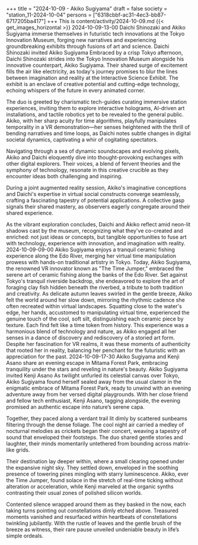 +++
title = "2024-10-09 - Akiko Sugiyama"
draft = false
society = "station_11-2024-10-04"
persons = ["6318cbbf-ac31-4ec3-bb87-6717205ba417"]
+++
This is content/activity/2024-10-09.md
{{< get_images_horizontal >}}
2024-10-09-13-00
Daichi Shinozaki and Akiko Sugiyama immerse themselves in futuristic tech innovations at the Tokyo Innovation Museum, forging new narratives and experiencing groundbreaking exhibits through fusions of art and science.
Daichi Shinozaki invited Akiko Sugiyama
Embraced by a crisp Tokyo afternoon, Daichi Shinozaki strides into the Tokyo Innovation Museum alongside his innovative counterpart, Akiko Sugiyama. Their shared surge of excitement fills the air like electricity, as today's journey promises to blur the lines between imagination and reality at the Interactive Science Exhibit. The exhibit is an enclave of creative potential and cutting-edge technology, echoing whispers of the future in every animated corner.

The duo is greeted by charismatic tech-guides curating immersive station experiences, inviting them to explore interactive holograms, AI-driven art installations, and tactile robotics yet to be revealed to the general public. Akiko, with her sharp acuity for time algorithms, playfully manipulates temporality in a VR demonstration—her senses heightened with the thrill of bending narratives and time loops, as Daichi notes subtle changes in digital societal dynamics, captivating a whir of cogitating spectators.

Navigating through a sea of dynamic soundscapes and evolving pixels, Akiko and Daichi eloquently dive into thought-provoking exchanges with other digital explorers. Their voices, a blend of fervent theories and the symphony of technology, resonate in this creative crucible as they encounter ideas both challenging and inspiring. 

During a joint augmented reality session, Akiko's imaginative conceptions and Daichi's expertise in virtual social constructs converge seamlessly, crafting a fascinating tapestry of potential applications. A collective gasp signals their shared mastery, as observers eagerly congregate around their shared experience.

As the vibrant exploration concludes, Daichi and Akiko reflect amid neon-lit shadows cast by the museum, recognizing what they've co-created and enriched: not just ideas or concepts, but tangible opportunities to fuse art with technology, experience with innovation, and imagination with reality.
2024-10-09-09-00
Akiko Sugiyama enjoys a tranquil ceramic fishing experience along the Edo River, merging her virtual time manipulation prowess with hands-on traditional artistry in Tokyo.
Today, Akiko Sugiyama, the renowned VR innovator known as "The Time Jumper," embraced the serene art of ceramic fishing along the banks of the Edo River. Set against Tokyo's tranquil riverside backdrop, she endeavored to explore the art of foraging clay fish hidden beneath the riverbed, a tribute to both tradition and creativity. As delicate autumn leaves swirled in the gentle breeze, Akiko felt the world around her slow down, mirroring the rhythmic cadence she often recreated within virtual landscapes. Squatting close to the water's edge, her hands, accustomed to manipulating virtual time, experienced the genuine touch of the cool, soft silt, distinguishing each ceramic piece by texture. Each find felt like a time token from history. This experience was a harmonious blend of technology and nature, as Akiko engaged all her senses in a dance of discovery and rediscovery of a storied art form. Despite her fascination for VR realms, it was these moments of authenticity that rooted her in reality, balancing her penchant for the futuristic with an appreciation for the past.
2024-10-09-17-30
Akiko Sugiyama and Kenji Asano share an evening escape in Mitama Forest Park, embracing tranquility under the stars and reveling in nature's beauty.
Akiko Sugiyama invited Kenji Asano
As twilight unfurled its celestial canvas over Tokyo, Akiko Sugiyama found herself sealed away from the usual clamor in the enigmatic embrace of Mitama Forest Park, ready to unwind with an evening adventure away from her versed digital playgrounds. With her close friend and fellow tech enthusiast, Kenji Asano, tagging alongside, the evening promised an authentic escape into nature’s serene capa.

Together, they paced along a verdant trail lit dimly by scattered sunbeams filtering through the dense foliage. The cool night air carried a medley of nocturnal melodies as crickets began their concert, weaving a tapestry of sound that enveloped their footsteps. The duo shared gentle stories and laughter, their minds momentarily untethered from bounding across matrix-like grids.

Their destination lay deeper within, where a small clearing opened under the expansive night sky. They settled down, enveloped in the soothing presence of towering pines mingling with starry luminescence. Akiko, ever the Time Jumper, found solace in the stretch of real-time ticking without alteration or acceleration, while Kenji marveled at the organic synths contrasting their usual zones of polished silicon worlds.

Contented silence wrapped around them as they basked in the now, each taking turns pointing out constellations dimly etched above. Treasured moments vanished and resurfaced within heartbeats of constellations twinkling jubilantly. With the rustle of leaves and the gentle brush of the breeze as witness, their rare pause unveiled undeniable beauty in life’s simple ordeals.
